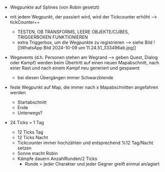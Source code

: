 - Wegpunkte auf Splines (von Robin gesetzt)
- mit jedem Wegpunkt, der passiert wird, wird der Tickcounter erhöht --> tickCounter++
	- TESTEN, OB TRANSFORMS, LEERE OBJEKTE/CUBES, TRIGGERBOXEN FUNKTIONIEREN
	- extra Triggerbox, um die Wegpunkte zu registrieren --> siehe Bild ![[WhatsApp Bild 2024-10-09 um 11.24.51_333496ab.jpg]]
- Wegevents (d.h. Personen stehen am Wegrand --> geben Quest, Dialog oder Kampf) werden beim Übertritt auf einen neuen Mapabschnitt, nach einer Rast und nach einem Kampf neu generiert und gespawnt
	- bei diesen Übergängen immer Schwarzblende
- feste Wegpunkt auf Map, die immer nach x Mapabschnitten angefahren werden
	- Startabschnitt
	- Ende
	- Unterwegs?

- 24 Ticks = 1 Tag
	- 12 Ticks Tag
	- 12 Ticks Nacht
	- Tickcounter immer hochzählen und entsprechend %12 Tag/Nacht setzen
	- Sonne macht Robin
	- Kämpfe dauern AnzahlRunden/2 Ticks
		- Runde = jeder Charakter und jeder Gegner greift einmal an/agiert